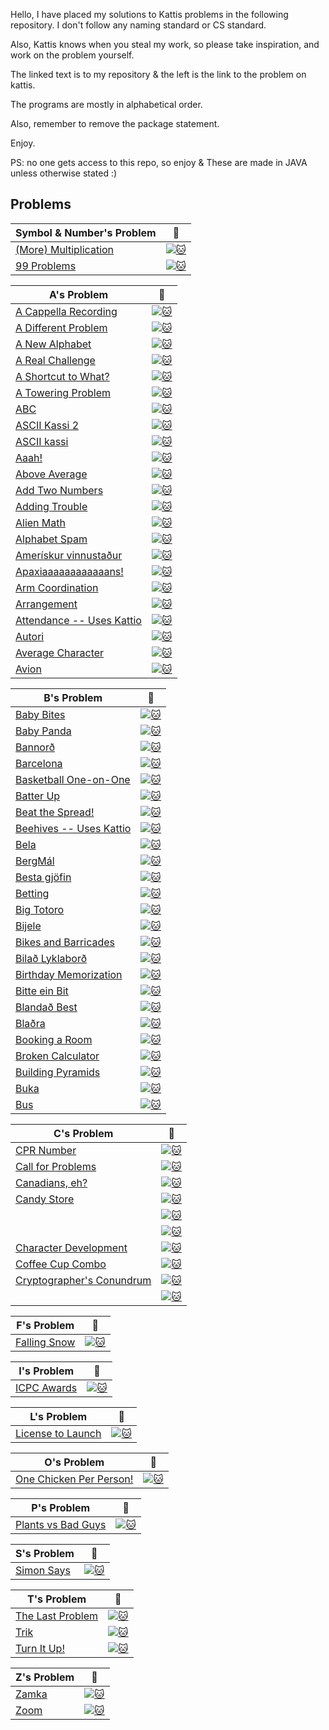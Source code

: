 Hello, I have placed my solutions to Kattis problems in the following repository. I don't follow any naming standard or CS standard.

Also, Kattis knows when you steal my work, so please take inspiration, and work on the problem yourself.

The linked text is to my repository & the left is the link to the problem on kattis.

The programs are mostly in alphabetical order.

Also, remember to remove the package statement.

Enjoy.

PS: no one gets access to this repo, so enjoy & These are made in JAVA unless otherwise stated :)

## Problems
| Symbol & Number's Problem | :link: |
|       -       |       -       |
| [(More) Multiplication](https://github.com/unrushed/Kattis/blob/main/Done/MessyMultiply.java) | [![:cat:](https://open.kattis.com/favicon)](https://open.kattis.com/problems/multiplication) |
| [99 Problems](https://github.com/unrushed/Kattis/blob/main/Done/Price.java) | [![:cat:](https://open.kattis.com/favicon)](https://open.kattis.com/problems/99problems) |

| A's Problem | :link: |
|       -       |       -       |
| [A Cappella Recording](https://github.com/unrushed/Kattis/blob/main/Done/ACappella.java) | [![:cat:](https://open.kattis.com/favicon)](https://open.kattis.com/problems/acappellarecording) |
| [A Different Problem](https://github.com/unrushed/Kattis/blob/main/Done/Subtraction.java) | [![:cat:](https://open.kattis.com/favicon)](https://open.kattis.com/problems/different) |
| [A New Alphabet](https://github.com/unrushed/Kattis/blob/main/Done/NewLanguage.java) | [![:cat:](https://open.kattis.com/favicon)](https://open.kattis.com/problems/anewalphabet) |
| [A Real Challenge](https://github.com/unrushed/Kattis/blob/main/Done/Field.java) | [![:cat:](https://open.kattis.com/favicon)](https://open.kattis.com/problems/areal) |
| [A Shortcut to What?](https://github.com/unrushed/Kattis/blob/main/Done/SimpleCalcuation.java) | [![:cat:](https://open.kattis.com/favicon)](https://open.kattis.com/problems/shortcuttowhat) |
| [A Towering Problem](https://github.com/unrushed/Kattis/blob/main/Done/Towering.java) | [![:cat:](https://open.kattis.com/favicon)](https://open.kattis.com/problems/towering) |
| [ABC](https://github.com/unrushed/Kattis/blob/main/Done/Reorder.java) | [![:cat:](https://open.kattis.com/favicon)](https://open.kattis.com/problems/abc) |
| [ASCII Kassi 2](https://github.com/unrushed/Kattis/blob/main/Done/ASCIIKassi2.java) | [![:cat:](https://open.kattis.com/favicon)](https://open.kattis.com/problems/asciikassi2) |
| [ASCII kassi](https://github.com/unrushed/Kattis/blob/main/Done/UnrushedSquare.java) | [![:cat:](https://open.kattis.com/favicon)](https://open.kattis.com/problems/asciikassi) |
| [Aaah!](https://github.com/unrushed/Kattis/blob/main/Done/aaah.java) | [![:cat:](https://open.kattis.com/favicon)](https://open.kattis.com/problems/aaah) |
| [Above Average](https://github.com/unrushed/Kattis/blob/main/Done/AboveAverage.java) | [![:cat:](https://open.kattis.com/favicon)](https://open.kattis.com/problems/aboveaverage) |
| [Add Two Numbers](https://github.com/unrushed/Kattis/blob/main/Done/AddTwoNumbers.java) | [![:cat:](https://open.kattis.com/favicon)](https://open.kattis.com/problems/addtwonumbers) |
| [Adding Trouble](https://github.com/unrushed/Kattis/blob/main/Done/AddingTrouble.java) | [![:cat:](https://open.kattis.com/favicon)](https://open.kattis.com/problems/addingtrouble) |
| [Alien Math](https://github.com/unrushed/Kattis/blob/main/Done/AlienMath.java) | [![:cat:](https://open.kattis.com/favicon)](https://open.kattis.com/problems/alienmath) |
| [Alphabet Spam](https://github.com/unrushed/Kattis/blob/main/Done/SpamDetection.java) | [![:cat:](https://open.kattis.com/favicon)](https://open.kattis.com/problems/alphabetspam) |
| [Amerískur vinnustaður](https://github.com/unrushed/Kattis/blob/main/Done/ameriskur.java) | [![:cat:](https://open.kattis.com/favicon)](https://open.kattis.com/problems/ameriskur) |
| [Apaxiaaaaaaaaaaaans!](https://github.com/unrushed/Kattis/blob/main/Done/StickyKeys.java) | [![:cat:](https://open.kattis.com/favicon)](https://open.kattis.com/problems/apaxiaaans) |
| [Arm Coordination](https://github.com/unrushed/Kattis/blob/main/Done/BoxACircle2.java) | [![:cat:](https://open.kattis.com/favicon)](https://open.kattis.com/problems/armcoordination) |
| [Arrangement](https://github.com/unrushed/Kattis/blob/main/Done/Marcelektro.java) | [![:cat:](https://open.kattis.com/favicon)](https://open.kattis.com/problems/upprodun) |
| [Attendance -- Uses Kattio](https://github.com/unrushed/Kattis/blob/main/Done/Attendence.java) | [![:cat:](https://open.kattis.com/favicon)](https://open.kattis.com/problems/attendance2) |
| [Autori](https://github.com/unrushed/Kattis/blob/main/Done/autori.java) | [![:cat:](https://open.kattis.com/favicon)](https://open.kattis.com/problems/autori) |
| [Average Character](https://github.com/unrushed/Kattis/blob/main/Done/ASCIIAverage.java) | [![:cat:](https://open.kattis.com/favicon)](https://open.kattis.com/problems/averagecharacter) |
| [Avion](https://github.com/unrushed/Kattis/blob/main/Done/CIAFinder.java) | [![:cat:](https://open.kattis.com/favicon)](https://open.kattis.com/problems/avion) |

| B's Problem | :link: |
|       -       |       -       |
| [Baby Bites](https://github.com/unrushed/Kattis/blob/main/Done/MouthFull.java) | [![:cat:](https://open.kattis.com/favicon)](https://open.kattis.com/problems/babybites) |
| [Baby Panda](https://github.com/unrushed/Kattis/blob/main/Done/Sneezes.java) | [![:cat:](https://open.kattis.com/favicon)](https://open.kattis.com/problems/babypanda) |
| [Bannorð](https://github.com/unrushed/Kattis/blob/main/Done/AllowedLetters.java) | [![:cat:](https://open.kattis.com/favicon)](https://open.kattis.com/problems/bannord) |
| [Barcelona]() | [![:cat:](https://open.kattis.com/favicon)](https://open.kattis.com/problems/barcelona) |
| [Basketball One-on-One](https://github.com/unrushed/Kattis/blob/main/Done/Basketball.java) | [![:cat:](https://open.kattis.com/favicon)](https://open.kattis.com/problems/basketballoneonone) |
| [Batter Up](https://github.com/unrushed/Kattis/blob/main/Done/Batter.java) | [![:cat:](https://open.kattis.com/favicon)](https://open.kattis.com/problems/batterup) |
| [Beat the Spread!]() | [![:cat:](https://open.kattis.com/favicon)](https://open.kattis.com/problems/beatspread) |
| [Beehives -- Uses Kattio]() | [![:cat:](https://open.kattis.com/favicon)](https://open.kattis.com/problems/beehives) |
| [Bela](https://github.com/unrushed/Kattis/blob/main/Done/CardGameCalculator.java) | [![:cat:](https://open.kattis.com/favicon)](https://open.kattis.com/problems/bela) |
| [BergMál](https://github.com/unrushed/Kattis/blob/main/Done/Bergmal.java) | [![:cat:](https://open.kattis.com/favicon)](https://open.kattis.com/problems/bergmal) |
| [Besta gjöfin](https://github.com/unrushed/Kattis/blob/main/Done/Presents.java) | [![:cat:](https://open.kattis.com/favicon)](https://open.kattis.com/problems/bestagjofin) |
| [Betting](https://github.com/unrushed/Kattis/blob/main/Done/Betting.java) | [![:cat:](https://open.kattis.com/favicon)](https://open.kattis.com/problems/betting) |
| [Big Totoro](https://github.com/unrushed/Kattis/blob/main/Done/BigToroto.java) | [![:cat:](https://open.kattis.com/favicon)](https://open.kattis.com/problems/bigtotoro) |
| [Bijele](https://github.com/unrushed/Kattis/blob/main/Done/CorrectNumberOfPieces.java) | [![:cat:](https://open.kattis.com/favicon)](https://open.kattis.com/problems/bijele) |
| [Bikes and Barricades](https://github.com/unrushed/Kattis/blob/main/Done/BikeBarricades.java) | [![:cat:](https://open.kattis.com/favicon)](https://open.kattis.com/problems/bikesandbarricades) |
| [Bilað Lyklaborð](https://github.com/unrushed/Kattis/blob/main/Done/StickyKeys2.java) | [![:cat:](https://open.kattis.com/favicon)](https://open.kattis.com/problems/biladlyklabord) |
| [Birthday Memorization](https://github.com/unrushed/Kattis/blob/main/Done/RememberBirthdays.java) | [![:cat:](https://open.kattis.com/favicon)](https://open.kattis.com/problems/fodelsedagsmemorisering) |
| [Bitte ein Bit](https://github.com/unrushed/Kattis/blob/main/Done/Bits.java) | [![:cat:](https://open.kattis.com/favicon)](https://open.kattis.com/problems/bitteeinbit) |
| [Blandað Best](https://github.com/unrushed/Kattis/blob/main/Done/MeatAmount.java) | [![:cat:](https://open.kattis.com/favicon)](https://open.kattis.com/problems/blandadbest) |
| [Blaðra](https://github.com/unrushed/Kattis/blob/main/Done/Balloon.java) | [![:cat:](https://open.kattis.com/favicon)](https://open.kattis.com/problems/bladra2) |
| [Booking a Room](https://github.com/unrushed/Kattis/blob/main/Done/BookingARoom.java) | [![:cat:](https://open.kattis.com/favicon)](https://open.kattis.com/problems/bookingaroom) |
| [Broken Calculator](https://github.com/unrushed/Kattis/blob/main/Done/BrokenCalc.java) | [![:cat:](https://open.kattis.com/favicon)](https://open.kattis.com/problems/brokencalculator) |
| [Building Pyramids](https://github.com/unrushed/Kattis/blob/main/Done/Pyramid.java) | [![:cat:](https://open.kattis.com/favicon)](https://open.kattis.com/problems/pyramids) |
| [Buka](https://github.com/unrushed/Kattis/blob/main/Done/AddOrMultiple.java) | [![:cat:](https://open.kattis.com/favicon)](https://open.kattis.com/problems/buka) |
| [Bus](https://github.com/unrushed/Kattis/blob/main/Done/Bus.java) | [![:cat:](https://open.kattis.com/favicon)](https://open.kattis.com/problems/bus) |


| C's Problem | :link: |
|       -       |       -       |
| [CPR Number](https://github.com/unrushed/Kattis/blob/main/Done/CPR.java) | [![:cat:](https://open.kattis.com/favicon)](https://open.kattis.com/problems/cprnummer) |
| [Call for Problems](https://github.com/unrushed/Kattis/blob/main/Done/CallForProblems.java) | [![:cat:](https://open.kattis.com/favicon)](https://open.kattis.com/problems/callforproblems) |
| [Canadians, eh?](https://github.com/unrushed/Kattis/blob/main/Done/CanadianDetector.java) | [![:cat:](https://open.kattis.com/favicon)](https://open.kattis.com/problems/canadianseh) |
| [Candy Store](https://github.com/unrushed/Kattis/blob/main/Done/CandyStore.java) | [![:cat:](https://open.kattis.com/favicon)](https://open.kattis.com/problems/candystore) |
| []() | [![:cat:](https://open.kattis.com/favicon)]() |
| []() | [![:cat:](https://open.kattis.com/favicon)]() |
| [Character Development](https://github.com/unrushed/Kattis/blob/main/Done/Relationships.java) | [![:cat:](https://open.kattis.com/favicon)](https://open.kattis.com/problems/character) |
| [Coffee Cup Combo](https://github.com/unrushed/Kattis/blob/main/Done/Coffee.java) | [![:cat:](https://open.kattis.com/favicon)](https://open.kattis.com/problems/coffeecupcombo) |
| [Cryptographer's Conundrum](https://github.com/unrushed/Kattis/blob/main/Done/Per.java) | [![:cat:](https://open.kattis.com/favicon)](https://open.kattis.com/problems/conundrum) |
| []() | [![:cat:](https://open.kattis.com/favicon)]() |


| F's Problem | :link: |
|       -       |       -       |
| [Falling Snow](https://github.com/unrushed/Kattis/blob/main/Done/Snow.java) | [![:cat:](https://open.kattis.com/favicon)](https://open.kattis.com/problems/fallingsnow2) |

| I's Problem | :link: |
|       -       |       -       |
| [ICPC Awards](https://github.com/unrushed/Kattis/blob/main/Done/ICPCAwards.java) | [![:cat:](https://open.kattis.com/favicon)](https://open.kattis.com/problems/icpcawards) |

| L's Problem | :link: |
|       -       |       -       |
| [License to Launch](https://github.com/unrushed/Kattis/blob/main/Done/LicenseToLaunch.java) | [![:cat:](https://open.kattis.com/favicon)](https://open.kattis.com/problems/licensetolaunch) |

| O's Problem | :link: |
|       -       |       -       |
| [One Chicken Per Person!](https://github.com/unrushed/Kattis/blob/main/Done/OnceChickenPerPerson.java) | [![:cat:](https://open.kattis.com/favicon)]((https://open.kattis.com/problems/onechicken)) |

| P's Problem | :link: |
|       -       |       -       |
| [Plants vs Bad Guys](https://github.com/unrushed/Kattis/blob/main/Done/PlantsVSZombies.java) | [![:cat:](https://open.kattis.com/favicon)](https://open.kattis.com/problems/pvbg) |

| S's Problem | :link: |
|       -       |       -       |
| [Simon Says](https://github.com/unrushed/Kattis/blob/main/Done/SimonSays.java) | [![:cat:](https://open.kattis.com/favicon)](https://open.kattis.com/problems/simonsays) |

| T's Problem | :link: |
|       -       |       -       |
| [The Last Problem](https://github.com/unrushed/Kattis/blob/main/Done/TheLastProblem.java) | [![:cat:](https://open.kattis.com/favicon)](https://open.kattis.com/problems/thelastproblem) |
| [Trik](https://github.com/unrushed/Kattis/blob/main/Done/CupsGame.java) | [![:cat:](https://open.kattis.com/favicon)](https://open.kattis.com/problems/trik) |
| [Turn It Up!](https://github.com/unrushed/Kattis/blob/main/Done/TurnItUp.java) | [![:cat:](https://open.kattis.com/favicon)](https://open.kattis.com/problems/skruop) |

| Z's Problem | :link: |
|       -       |       -       |
| [Zamka](https://github.com/unrushed/Kattis/blob/main/Done/Zamka.java) | [![:cat:](https://open.kattis.com/favicon)](https://open.kattis.com/problems/zamka) |
| [Zoom](https://github.com/unrushed/Kattis/blob/main/Done/Zoom.java) | [![:cat:](https://open.kattis.com/favicon)](https://open.kattis.com/problems/zoom) |
